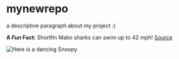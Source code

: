 # mynewrepo

a descriptive paragraph about my project :)

**A _Fun_ Fact:** Shortfin Mako sharks can swim up to 42 mph! [Source](https://jeb.biologists.org/content/151/1/175)

![Here is a dancing Snoopy](https://media.giphy.com/media/J93sVmfYBtsRi/giphy.gif)